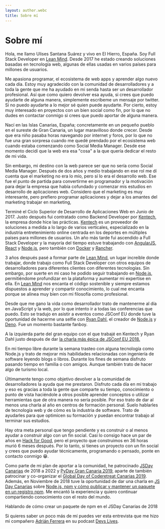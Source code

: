 ```yaml
---
layout: author.webc
title: Sobre mí
---
```


# Sobre mí

<tldr-section>

Hola, me llamo Ulises Santana Suárez y vivo en El Hierro, España. Soy Full Stack Developer en [Lean Mind](https://leanmind.es). Desde 2017 he estado creando soluciones basadas en tecnología web, algunas de ellas usadas en varios países para millones de usuarios. 

Me apasiona programar, el ecosistema de web apps y aprender algo nuevo cada día. Estoy muy agradecido con la comunidad de desarrolladores y a toda la gente que me ha ayudado en mi senda hasta ser un desarrollador profesional. Así que como quiero devolver esa ayuda, si crees que puedo ayudarte de alguna manera, simplemente escríbeme un mensaje por twitter. Si no puedo ayudarte a lo mejor sé quien puede ayudarte. Por cierto, estoy muy interesado en proyectos con un bien social como fin, por lo que no dudes en contactar conmigo si crees que puedo aportar de alguna manera. 

</tldr-section>

Nací en las Islas Canarias, España; concretamente en un pequeño pueblo en el sureste de Gran Canaria, un lugar maravilloso donde crecer. Desde que era niño pasaba horas navegando por internet y foros, por lo que no fue una gran sorpresa cuando me quedé prendado por el ecosistema web cuando estaba comenzando como Social Media Manager. Desde ese momento decidí que la web era esa "cosa" a la que quería dedicar el resto de mi vida.

Sin embargo, mi destino con la web parece ser que no sería como Social Media Manager. Después de dos años y medio trabajando en ese rol me dí cuenta que el marketing no era lo mío, pero sí lo era el desarrollo web. Ese fue el punto de partida para convertirme en programador y la motivación para dejar la empresa que había cofundado y comenzar mis estudios en desarrollo de aplicaciones web. Considero que el marketing es muy interesante, pero prefiero programar aplicaciones y dejar a los amantes del marketing trabajar en marketing,

Terminé el Ciclo Superior de Desarrollo de Aplicaciones Web en Junio de 2017. Justo después fui contratado como Backend Developer por [Kentech](https://www.kentech-sp.es), la empresa donde hice las prácticas. [Kentech](https://www.kentech-sp.es) es un proveedor de soluciones a medida a lo largo de varios verticales, especializado en la industria entretenimiento online centrada en los deportes en múltiples países para millones de usuarios. Un año más tarde fui ascendido a Full Stack Developer y la mayoría del tiempo estuve trabajando con [AngularJS](https://angularjs.org), [React](https://reactjs.org) y [Node.js](https://nodejs.org), pero también con [Docker](https://www.docker.com) y [Rancher](https://rancher.com).

3 años después pasé a formar parte de [Lean Mind](https://leanmind.es), un lugar increíble donde trabajar, donde trabajo como Full Stack Developer con otros equipos de desarrolladores para diferentes clientes con diferentes tecnologías. Sin embargo, por suerte en mi caso he podido seguir trabajando en [Node.js](https://nodejs.org), permitiéndome profundizar en la plataforma y aumentar mi expertise en ella. En [Lean Mind](https://leanmind.es) nos encanta el código sostenible y siempre estamos dispuestos a aprender y compartir conocimiento, lo cual me encanta porque se alinea muy bien con mi filosofía como profesional.

Desde que me gano la vida como desarrollador trato de mantenerme al día en JavaScript y la web, por lo que intento ir a todas las conferencias que puedo. Esto se tradujo en asistir a eventos como JSConf EU donde tuve la oportunidad de hacerme una selfie con [Ryan Dahl](https://tinyclouds.org/), el creador de [Node.js](https://nodejs.org) y [Deno](https://deno.land). Fue un momento bastante fanboy.

<img-caption src="/assets/images/dahl.jpg" alt="En la JSConf 2018 con Ryan Dahl">
A la izquierda parte del gran equipo con el que trabajé en Kentech y Ryan Dahl justo después de dar <a href="https://www.youtube.com/watch?v=M3BM9TB-8yA" target="_blank">la charla más épica de JSConf EU 2018.</a>
</img-caption>

En mi tiempo libre durante la semana trasteo con alguna tecnología como Node.js y trato de mejorar mis habilidades relacionadas con ingeniería de software leyendo blogs o libros. Durante los fines de semana disfruto pasando tiempo en familia o con amigos. Aunque también trato de hacer algo de turismo local.

Últimamente tengo como objetivo devolver a la comunidad de desarrolladores la ayuda que me prestaron. Disfruto cada día en mi trabajo y eso es gracias a toda la gente que comparte su tiempo, conocimiento o punto de vista haciéndole a otros posible aprender conceptos o utilizar herramientas que de otra manera no sería posible. Por eso trato de dar al menos una charla al año en centros de formación personal. Suelo hablarles de tecnología web y de cómo es la industria de software. Trato de ayudarles para que optimicen su formación y puedan encontrar trabajo al terminar sus estudios.

Hay otra meta personal que tengo pendiente y es construir o al menos ayudar a construir algo con un fin social. Casi lo consigo hace un par de años en [Hack for Good](https://hackforgood.net/las-palmas/), pero el proyecto que construimos en 36 horas murió 6 meses después. Por lo tanto, si tienes un proyecto con un fin social y crees que puedo ayudar técnicamente, programando o pensado, ponte en contacto conmigo 😁.

Como parte de mi plan de aportar a la comunidad, he patrocinado  [JSDay Canarias](https://jsdaycanarias.com) de 2018 a 2022 y [PyDay Gran Canaria 2019](https://pythoncanarias.es/events/pydaygc19), aparte de también patrocinar y co-organizar el [Global Day of Coderetreat Canarias 2019](https://twitter.com/GDCR_Canarias). Además, en Noviembre de 2018 tuve la oportunidad de dar una charla en [JS Day Canarias](https://2018.jsdaycanarias.com) sobre [Node.js, npm y cómo publicar y mantener un paquete en un registro npm](https://www.youtube.com/watch?v=Joqdb-oZjC8). Me encantó la experiencia y quiero continuar compartiendo conocimiento con el resto del mundo.

<img-caption src="/assets/images/jsdaycanarias.jpg" alt="Foto de Ulises dando una charla en JSDay Canarias de 2018">
Hablando de cómo crear un paquete de npm en el JSDay Canarias de 2018
</img-caption>

Si quieres saber un poco más de mí puedes ver esta entrevista que me hizo mi compañero [Adrián Ferrera](https://adrianferrera.com) en su podcast [Devs Lives](https://www.youtube.com/channel/UC8hcSq8ZoFG8hZrZ8XFC7Qw).

<youtube-video video-id="T9Frov6wS7U"></youtube-video>


